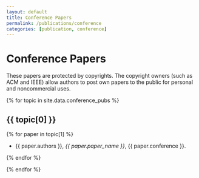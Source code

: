 ```yaml
---
layout: default
title: Conference Papers
permalink: /publications/conference
categories: [publication, conference]
---
```



# Conference Papers

These papers are protected by copyrights. The copyright owners (such as ACM and IEEE) allow authors to post own papers to the public for personal and noncommercial uses.

{% for topic in site.data.conference_pubs %}

## {{ topic[0] }}


{% for paper in topic[1] %}

- {{ paper.authors }}, *{{ paper.paper_name }}*, {{ paper.conference }}.

{% endfor %}


{% endfor %}